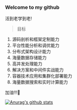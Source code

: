 ### Welcome to my github

<!--
**kings1990/kings1990** is a ✨ _special_ ✨ repository because its `README.md` (this file) appears on your GitHub profile.

Here are some ideas to get you started:

- 🔭 I’m currently working on ...
- 🌱 I’m currently learning ...
- 👯 I’m looking to collaborate on ...
- 🤔 I’m looking for help with ...
- 💬 Ask me about ...
- 📫 How to reach me: ...
- 😄 Pronouns: ...
- ⚡ Fun fact: ...
-->

活到老学到老!

> 目标
  1. 源码剖析和框架定制能力
  2. 平台性能分析和调优能力
  3. 分布式架构设计能力
  4. 海量数据存储能力
  5. 高并发处理能力
  6. 解决方案和中间件实战能力
  7. 容器技术应用和集群化部署能力
  8. 海量数据搜索和实时计算能力

加油!!!🤪

[![Anurag's github stats](https://github-readme-stats.vercel.app/api?username=kings1990&show_icons=true&theme=cobalt)](https://github.com/kings1990)


[comment]: <> (#### Language)

[comment]: <> (![java]&#40;http://kings-img.test.upcdn.net/kings1990/language/java.svg "java"&#41;)

[comment]: <> (![python]&#40;http://kings-img.test.upcdn.net/kings1990/language/python.svg "python"&#41;)

[comment]: <> (![html]&#40;http://kings-img.test.upcdn.net/kings1990/language/html.svg "html"&#41;)

[comment]: <> (![JavaScript]&#40;http://kings-img.test.upcdn.net/kings1990/frameworks/JavaScript.svg "JavaScript"&#41;)

[comment]: <> (#### Database)

[comment]: <> (![mysql]&#40;http://kings-img.test.upcdn.net/kings1990/db/mysql.svg "mysql"&#41;)

[comment]: <> (![redis]&#40;http://kings-img.test.upcdn.net/kings1990/db/redis.svg "redis"&#41;)

[comment]: <> (![mongodb]&#40;http://kings-img.test.upcdn.net/kings1990/db/mongodb.svg "mongodb"&#41;)

[comment]: <> (#### Frameworks)

[comment]: <> (![mybatis]&#40;http://kings-img.test.upcdn.net/kings1990/frameworks/mybatis.png "mybatis"&#41;)

[comment]: <> (![springboot]&#40;http://kings-img.test.upcdn.net/kings1990/frameworks/springboot.svg "springboot"&#41;)

[comment]: <> (![dubbo]&#40;http://kings-img.test.upcdn.net/kings1990/frameworks/dubbo.svg "dubbo"&#41;)

[comment]: <> (![SpringCloud]&#40;http://kings-img.test.upcdn.net/kings1990/frameworks/SpringCloud.svg "SpringCloud"&#41;)

[comment]: <> (![cas]&#40;http://kings-img.test.upcdn.net/kings1990/frameworks/cas.png "cas"&#41;)

[comment]: <> (![pac4j]&#40;http://kings-img.test.upcdn.net/kings1990/frameworks/pac4j.png "pac4j"&#41;)


[comment]: <> (![jquery]&#40;http://kings-img.test.upcdn.net/kings1990/frameworks/jquery.svg "jquery"&#41;)

[comment]: <> (![Bootstrap]&#40;http://kings-img.test.upcdn.net/kings1990/frameworks/Bootstrap.svg "Bootstrap"&#41;)

[comment]: <> (![swagger]&#40;http://kings-img.test.upcdn.net/kings1990/frameworks/swagger.svg "swagger"&#41;)

[comment]: <> (#### Tools & SDKs)

[comment]: <> (![intellijidea]&#40;http://kings-img.test.upcdn.net/kings1990/tools/intellijidea.svg "intellijidea"&#41;)

[comment]: <> (![pycharm]&#40;http://kings-img.test.upcdn.net/kings1990/tools/pycharm.svg "pycharm"&#41;)

[comment]: <> (![appium]&#40;http://kings-img.test.upcdn.net/kings1990/tools/appium.svg "appium"&#41;)

[comment]: <> (![vim]&#40;http://kings-img.test.upcdn.net/kings1990/tools/vim.svg "vim"&#41;)

[comment]: <> (![github]&#40;http://kings-img.test.upcdn.net/kings1990/tools/github.svg "github"&#41;)

[comment]: <> (![gitlab]&#40;http://kings-img.test.upcdn.net/kings1990/tools/gitlab.svg "gitlab"&#41;)

[comment]: <> (![docker]&#40;http://kings-img.test.upcdn.net/kings1990/tools/docker.svg "docker"&#41;)

[comment]: <> (![nginx]&#40;http://kings-img.test.upcdn.net/kings1990/tools/nginx.svg "nginx"&#41;)

[comment]: <> (![jenkins]&#40;http://kings-img.test.upcdn.net/kings1990/tools/jenkins.svg "jenkins"&#41;)

[comment]: <> (![elastic]&#40;http://kings-img.test.upcdn.net/kings1990/tools/elastic.svg "elastic"&#41;)

[comment]: <> (![logstash]&#40;http://kings-img.test.upcdn.net/kings1990/tools/logstash.svg "logstash"&#41;)

[comment]: <> (![kibana]&#40;http://kings-img.test.upcdn.net/kings1990/tools/kibana.svg "kibana"&#41;)

[comment]: <> (![maven]&#40;http://kings-img.test.upcdn.net/kings1990/tools/maven.svg "maven"&#41;)

[comment]: <> (![nexus]&#40;http://kings-img.test.upcdn.net/kings1990/tools/nexus.svg "nexus"&#41;)
